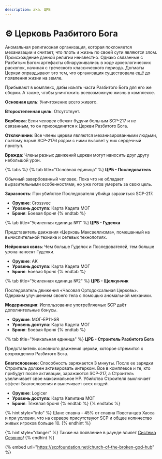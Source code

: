 ```yaml
---
description: aka. ЦРБ
---
```


# ⚙ Церковь Разбитого Бога

Аномальная религиозная организация, которая поклоняется механизации и считает, что плоть и жизнь по своей сути являются злом. Происхождение данной религии неизвестно. Однако связанные с Разбитым Богом артефакты обнаруживались в ходе археологических раскопок, начиная с греческого классического периода. Догматы Церкви оправдывают это тем, что организация существовала ещё до появления жизни на земле.

Прибывают в комплекс, дабы изъять части Разбитого Бога для его же сборки. А также, чтобы уничтожить всевозможную жизнь в комплексе.

**Основная цель**: Уничтожение всего живого.

**Второстепенная цель**: Отсутствует.

**Вербовка**: Если человек сбежит будучи больным SCP-217 и не связанным, то он присоединится к Церкви Разбитого Бога.

**Отключение**: Все члены церкви являются механизированными людьми, поэтому взрыв SCP-2176 рядом с ними вызовет у них сердечный приступ.

**Вражда**: Члены разных движений церкви могут наносить друг другу небольшой урон.

{% tabs %}
{% tab title="Основная единица" %}
**ЦРБ - Последователь**

Обычный завербованный человек. Пока что не обладает выразительными особенностями, но уже готов умереть за свою цель.

**Заразность**: При убийстве Последователя убийца заразиться SCP-217.

* **Оружие**: Crossvec
* **Уровень доступа**: Карта Кадета МОГ
* **Броня**: Боевая броня
{% endtab %}

{% tab title="Усиленная единица №1" %}
**ЦРБ - Гуделка**

Представитель движения «Церковь Максвеллизма», помешанный на вычислительной технике и сетевых технологиях.

**Нейронная связь**: Чем больше Гуделок и Последователей, тем больше урона наносят Гуделки.

* **Оружие**: AK
* **Уровень доступа**: Карта Кадета МОГ
* **Броня**: Боевая броня
{% endtab %}

{% tab title="Усиленная единица №2" %}
**ЦРБ - Щелкунчик**

Последователь движения «Часовая Ортодоксальная Церковь». Одержим улучшением своего тела с помощью аномальной механики.

**Модернизация**: Использование употребляемых SCP даёт дополнительные бонусы.

* **Оружие**: МОГ-EP11-SR
* **Уровень доступа**: Карта Кадета МОГ
* **Броня**: Боевая броня
{% endtab %}

{% tab title="Уникальная единица" %}
**ЦРБ - Строитель Разбитого Бога**

Представитель основного движения церкви, которое стремится к возрождению Разбитого Бога.

**Благословение**: Способность заряжается 3 минуты. После ее зарядки Строитель должен активировать интерком. Все в комплексе и те, кто прибудут после активации, заражаются SCP-217, а Строитель увеличивает свое максимальное HP. Убийство Строителя выключает эффект Благословения и вылечивает всех людей.

* **Оружие**: Logicer
* **Уровень доступа**: Карта Капитана МОГ
* **Броня**: Тяжёлая броня
{% endtab %}
{% endtabs %}

{% hint style="info" %}
Шанс спавна - 45% от спавна Повстанцев Хаоса и при условии, что на сервере присутствуют SCP и общее количество живых игроков больше 10.
{% endhint %}

{% hint style="danger" %}
Также на появление в раунде влияет [Система Сезонов](../../server-systems/seasons-system/)!
{% endhint %}

{% embed url="https://scpfoundation.net/church-of-the-broken-god-hub" %}
